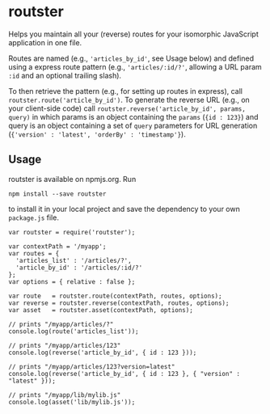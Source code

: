 # routster
Helps you maintain all your (reverse) routes for your isomorphic JavaScript application in one file.

Routes are named (e.g., ```'articles_by_id'```, see Usage below) and defined using a express route
pattern (e.g., ```'articles/:id/?'```, allowing a URL param ```:id``` and an optional trailing slash).

To then retrieve the pattern (e.g., for setting up routes in express), call
```routster.route('article_by_id')```. To generate the reverse URL (e.g., on your client-side code)
call ```routster.reverse('article_by_id', params, query)``` in which params is an object containing
the ```params``` (```{id : 123}```) and query is an object containing a set of ```query``` parameters for URL
generation (```{'version' : 'latest', 'orderBy' : 'timestamp'}```).

## Usage

routster is available on npmjs.org. Run

```
npm install --save routster
```

to install it in your local project and save the dependency to your own ```package.js``` file.

```
var routster = require('routster');

var contextPath = '/myapp';
var routes = {
  'articles_list' : '/articles/?',
  'article_by_id' : '/articles/:id/?'
};
var options = { relative : false };

var route   = routster.route(contextPath, routes, options);
var reverse = routster.reverse(contextPath, routes, options);
var asset   = routster.asset(contextPath, options);

// prints "/myapp/articles/?"
console.log(route('articles_list'));

// prints "/myapp/articles/123"
console.log(reverse('article_by_id', { id : 123 }));

// prints "/myapp/articles/123?version=latest"
console.log(reverse('article_by_id', { id : 123 }, { "version" : "latest" }));

// prints "/myapp/lib/mylib.js"
console.log(asset('lib/mylib.js'));
```

